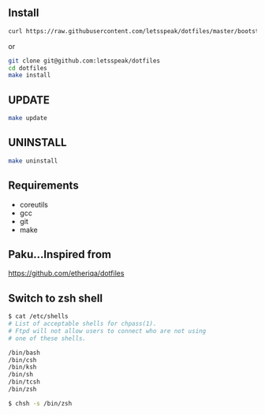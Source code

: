 ## Install

```sh
curl https://raw.githubusercontent.com/letsspeak/dotfiles/master/bootstrap.sh | PREFIX=PATH_TO_DIR bash
```

or

```sh
git clone git@github.com:letsspeak/dotfiles
cd dotfiles
make install
```

## UPDATE

```sh
make update
```

## UNINSTALL

```sh
make uninstall
```

## Requirements

* coreutils
* gcc
* git
* make

## Paku...Inspired from

https://github.com/etheriqa/dotfiles

## Switch to zsh shell

```sh
$ cat /etc/shells
# List of acceptable shells for chpass(1).
# Ftpd will not allow users to connect who are not using
# one of these shells.

/bin/bash
/bin/csh
/bin/ksh
/bin/sh
/bin/tcsh
/bin/zsh

$ chsh -s /bin/zsh

```

